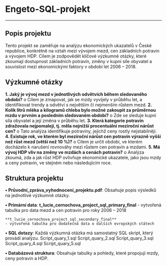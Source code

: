 # Engeto-SQL-projekt
---
## Popis projektu

Tento projekt se zaměřuje na analýzu ekonomických ukazatelů v České republice, konkrétně 
na vztah mezi vývojem mezd, cen základních potravin a vývojem HDP. Cílem je zodpovědět 
klíčové výzkumné otázky, které zkoumají dostupnost základních potravin, změny v kupní síle 
obyvatel a souvislost mezi ekonomickými faktory v období let 2006 – 2018.

## Výzkumné otázky

**1.	Jaký je vývoj mezd v jednotlivých odvětvích během sledovaného období?**
	o	Cílem je zmapovat, jak se mzdy vyvíjely v průběhu let, a identifikovat 
		trendy a odvětví s největším či nejmenším růstem mezd.
**2.	Kolik litrů mléka a kilogramů chleba bylo možné zakoupit za průměrnou mzdu 
	v prvním a posledním sledovaném období?**
	o	Zde se sleduje kupní síla obyvatel a její změna v průběhu let.
**3.	Která kategorie potravin zdražovala nejpomaleji, tj. měla nejnižší procentuální 
	meziroční nárůst cen?**
	o	Tato analýza identifikuje potraviny, jejichž ceny rostly nejstabilněji.
**4.	Existuje rok, ve kterém byl meziroční nárůst cen potravin výrazně vyšší než růst 
	mezd (větší než 10 %)?**
	o	Cílem je určit období, ve kterém docházelo k narušení rovnováhy mezi růstem 
		cen potravin a mzdami.
**5.	Má vývoj HDP vliv na změny ve mzdách a cenách potravin?**
	o	Analýza zkoumá, zda a jak růst HDP ovlivňuje ekonomické ukazatele, jako jsou 
		mzdy a ceny potravin, ve stejném nebo následujícím roce.

## Struktura projektu

**•	Průvodní_zpráva_vyhodnocení_projektu.pdf**: Obsahuje popis výsledků na jednotlivé
	výzkumné otázky.

**•	Primární data**: 
	**t_lucie_cernochova_project_sql_primary_final**
	- vytvořená tabulka pro data mezd a cen potravin pro roky 2006 – 2018

	**t_lucie_cernochova_project_sql_secondary_final**
	- vytvořená tabulka pro dodatečná data o dalších evropských státech

**•	SQL dotazy**: Každá výzkumná otázka má samostatný SQL skript, který provádí analýzu. 
	Script_quary_1.sql
	Script_quary_2.sql
	Script_quary_3.sql
	Script_quary_4.sql
	Script_quary_5.sql

**•	Databázová struktura**: Obsahuje tabulky a pohledy, které propojují mzdy, 
	ceny potravin a HDP.